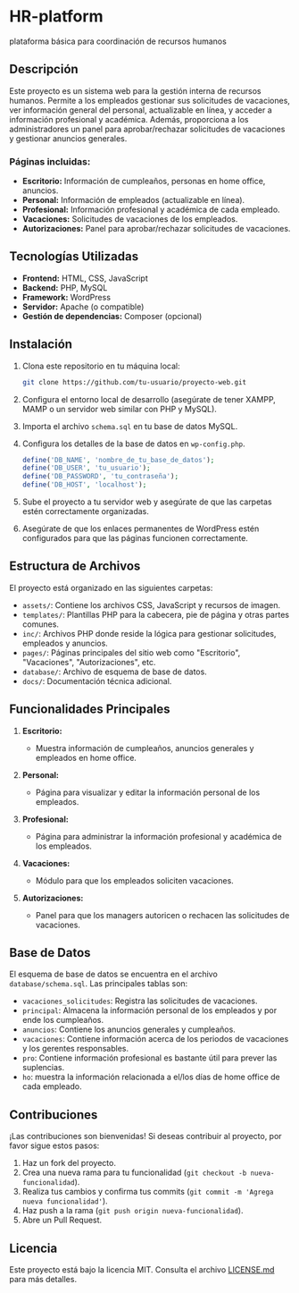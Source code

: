 # HR-platform
plataforma básica para coordinación de recursos humanos

## Descripción

Este proyecto es un sistema web para la gestión interna de recursos humanos. Permite a los empleados gestionar sus solicitudes de vacaciones, ver información general del personal, actualizable en línea, y acceder a información profesional y académica. Además, proporciona a los administradores un panel para aprobar/rechazar solicitudes de vacaciones y gestionar anuncios generales.

### Páginas incluidas:
- **Escritorio:** Información de cumpleaños, personas en home office, anuncios.
- **Personal:** Información de empleados (actualizable en línea).
- **Profesional:** Información profesional y académica de cada empleado.
- **Vacaciones:** Solicitudes de vacaciones de los empleados.
- **Autorizaciones:** Panel para aprobar/rechazar solicitudes de vacaciones.

## Tecnologías Utilizadas

- **Frontend:** HTML, CSS, JavaScript
- **Backend:** PHP, MySQL
- **Framework:** WordPress
- **Servidor:** Apache (o compatible)
- **Gestión de dependencias:** Composer (opcional)
  
## Instalación

1. Clona este repositorio en tu máquina local:

    ```bash
    git clone https://github.com/tu-usuario/proyecto-web.git
    ```

2. Configura el entorno local de desarrollo (asegúrate de tener XAMPP, MAMP o un servidor web similar con PHP y MySQL).
3. Importa el archivo `schema.sql` en tu base de datos MySQL.
4. Configura los detalles de la base de datos en `wp-config.php`.

    ```php
    define('DB_NAME', 'nombre_de_tu_base_de_datos');
    define('DB_USER', 'tu_usuario');
    define('DB_PASSWORD', 'tu_contraseña');
    define('DB_HOST', 'localhost');
    ```

5. Sube el proyecto a tu servidor web y asegúrate de que las carpetas estén correctamente organizadas.
6. Asegúrate de que los enlaces permanentes de WordPress estén configurados para que las páginas funcionen correctamente.

## Estructura de Archivos

El proyecto está organizado en las siguientes carpetas:

- `assets/`: Contiene los archivos CSS, JavaScript y recursos de imagen.
- `templates/`: Plantillas PHP para la cabecera, pie de página y otras partes comunes.
- `inc/`: Archivos PHP donde reside la lógica para gestionar solicitudes, empleados y anuncios.
- `pages/`: Páginas principales del sitio web como "Escritorio", "Vacaciones", "Autorizaciones", etc.
- `database/`: Archivo de esquema de base de datos.
- `docs/`: Documentación técnica adicional.

## Funcionalidades Principales

1. **Escritorio:**
   - Muestra información de cumpleaños, anuncios generales y empleados en home office.
   
2. **Personal:**
   - Página para visualizar y editar la información personal de los empleados.

3. **Profesional:**
   - Página para administrar la información profesional y académica de los empleados.

4. **Vacaciones:**
   - Módulo para que los empleados soliciten vacaciones.

5. **Autorizaciones:**
   - Panel para que los managers autoricen o rechacen las solicitudes de vacaciones.

## Base de Datos

El esquema de base de datos se encuentra en el archivo `database/schema.sql`. Las principales tablas son:

- `vacaciones_solicitudes`: Registra las solicitudes de vacaciones.
- `principal`: Almacena la información personal de los empleados y por ende los cumpleaños.
- `anuncios`: Contiene los anuncios generales y cumpleaños.
- `vacaciones`: Contiene información acerca de los periodos de vacaciones y los gerentes responsables.
- `pro`: Contiene información profesional es bastante útil para prever las suplencias. 
- `ho`: muestra la información relacionada a el/los días de home office de cada empleado. 

## Contribuciones

¡Las contribuciones son bienvenidas! Si deseas contribuir al proyecto, por favor sigue estos pasos:

1. Haz un fork del proyecto.
2. Crea una nueva rama para tu funcionalidad (`git checkout -b nueva-funcionalidad`).
3. Realiza tus cambios y confirma tus commits (`git commit -m 'Agrega nueva funcionalidad'`).
4. Haz push a la rama (`git push origin nueva-funcionalidad`).
5. Abre un Pull Request.

## Licencia

Este proyecto está bajo la licencia MIT. Consulta el archivo [LICENSE.md](LICENSE.md) para más detalles.
